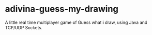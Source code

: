 # adivina-guess-my-drawing
A little real time multiplayer game of Guess what i draw, using Java and TCP/UDP Sockets.
